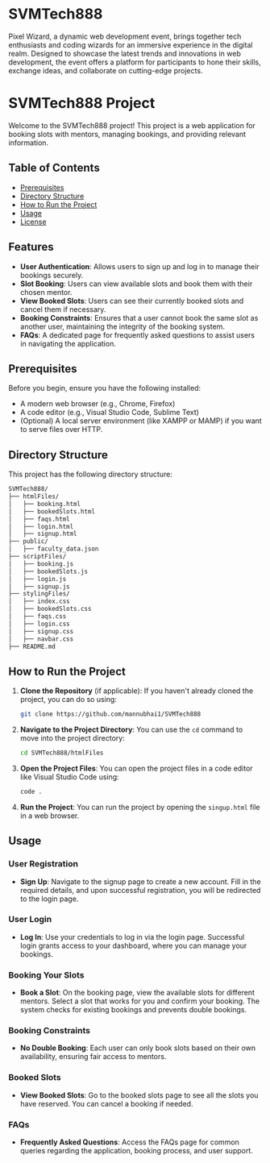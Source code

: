 # SVMTech888

Pixel Wizard, a dynamic web development event, brings together tech enthusiasts and coding wizards for an immersive experience in the digital realm. Designed to showcase the latest trends and innovations in web development, the event offers a platform for participants to hone their skills, exchange ideas, and collaborate on cutting-edge projects.

# SVMTech888 Project

Welcome to the SVMTech888 project! This project is a web application for booking slots with mentors, managing bookings, and providing relevant information.

## Table of Contents

- [Prerequisites](#prerequisites)
- [Directory Structure](#directory-structure)
- [How to Run the Project](#how-to-run-the-project)
- [Usage](#usage)
- [License](#license)

## Features

- **User Authentication**: Allows users to sign up and log in to manage their bookings securely.
- **Slot Booking**: Users can view available slots and book them with their chosen mentor.
- **View Booked Slots**: Users can see their currently booked slots and cancel them if necessary.
- **Booking Constraints**: Ensures that a user cannot book the same slot as another user, maintaining the integrity of the booking system.
- **FAQs**: A dedicated page for frequently asked questions to assist users in navigating the application.

## Prerequisites

Before you begin, ensure you have the following installed:

- A modern web browser (e.g., Chrome, Firefox)
- A code editor (e.g., Visual Studio Code, Sublime Text)
- (Optional) A local server environment (like XAMPP or MAMP) if you want to serve files over HTTP.

## Directory Structure

This project has the following directory structure:

```bash
SVMTech888/
├── htmlFiles/
│   ├── booking.html
│   ├── bookedSlots.html
│   ├── faqs.html
│   ├── login.html
│   ├── signup.html
├── public/
│   ├── faculty_data.json
├── scriptFiles/
│   ├── booking.js
│   ├── bookedSlots.js
│   ├── login.js
│   ├── signup.js
├── stylingFiles/
│   ├── index.css
│   ├── bookedSlots.css
│   ├── faqs.css
│   ├── login.css
│   ├── signup.css
│   ├── navbar.css
├── README.md

```

## How to Run the Project

1. **Clone the Repository** (if applicable):
   If you haven't already cloned the project, you can do so using:

   ```bash
   git clone https://github.com/mannubhai1/SVMTech888

   ```

2. **Navigate to the Project Directory**:
   You can use the `cd` command to move into the project directory:

   ```bash
   cd SVMTech888/htmlFiles

   ```

3. **Open the Project Files**:
   You can open the project files in a code editor like Visual Studio Code using:

   ```bash
   code .

   ```

4. **Run the Project**:
   You can run the project by opening the `singup.html` file in a web browser.

## Usage

### User Registration

- **Sign Up**: Navigate to the signup page to create a new account. Fill in the required details, and upon successful registration, you will be redirected to the login page.

### User Login

- **Log In**: Use your credentials to log in via the login page. Successful login grants access to your dashboard, where you can manage your bookings.

### Booking Your Slots

- **Book a Slot**: On the booking page, view the available slots for different mentors. Select a slot that works for you and confirm your booking. The system checks for existing bookings and prevents double bookings.

### Booking Constraints

- **No Double Booking**: Each user can only book slots based on their own availability, ensuring fair access to mentors.

### Booked Slots

- **View Booked Slots**: Go to the booked slots page to see all the slots you have reserved. You can cancel a booking if needed.

### FAQs

- **Frequently Asked Questions**: Access the FAQs page for common queries regarding the application, booking process, and user support.

```

```
